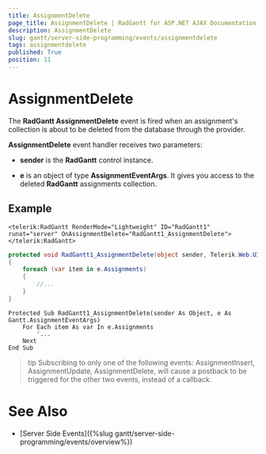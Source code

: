 ```yaml
---
title: AssignmentDelete
page_title: AssignmentDelete | RadGantt for ASP.NET AJAX Documentation
description: AssignmentDelete
slug: gantt/server-side-programming/events/assignmentdelete
tags: assignmentdelete
published: True
position: 11
---
```


# AssignmentDelete

The **RadGantt AssignmentDelete** event is fired when an assignment's collection is about to be deleted from the database through the provider.

**AssignmentDelete** event handler receives two parameters:

* **sender** is the **RadGantt** control instance.

* **e** is an object of type **AssignmentEventArgs**. It gives you access to the deleted **RadGantt** assignments collection.

## Example

````ASP.NET
<telerik:RadGantt RenderMode="Lightweight" ID="RadGantt1" runat="server" OnAssignmentDelete="RadGantt1_AssignmentDelete"></telerik:RadGantt>
````

````C#
protected void RadGantt1_AssignmentDelete(object sender, Telerik.Web.UI.Gantt.AssignmentEventArgs e)
{
    foreach (var item in e.Assignments)
    {
        //...
    }
}
````
````VB.NET
Protected Sub RadGantt1_AssignmentDelete(sender As Object, e As Gantt.AssignmentEventArgs)
    For Each item As var In e.Assignments
        '...
    Next
End Sub
````

>tip Subscribing to only one of the following events: AssignmentInsert, AssignmentUpdate, AssignmentDelete, will cause a postback to be triggered for the other two events, instead of a callback.
>

# See Also

 * [Server Side Events]({%slug gantt/server-side-programming/events/overview%})
